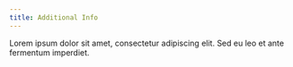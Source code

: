 ```yaml
---
title: Additional Info
---
```


Lorem ipsum dolor sit amet, consectetur adipiscing elit. Sed eu leo et ante fermentum imperdiet.
